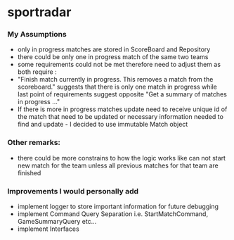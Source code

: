 # sportradar

### My Assumptions
- only in progress matches are stored in ScoreBoard and Repository
- there could be only one in progress match of the same two teams
- some requirements could not be met therefore need to adjust them as both require :
- "Finish match currently in progress. This removes a match from the scoreboard." suggests that there is only one match in progress while last point of requirements suggest opposite "Get a summary of matches in progress ..."
- If there is more in progress matches update need to receive unique id of the match that need to be updated or necessary information needed to find and update - I decided to use immutable Match object     

### Other remarks:
- there could be more constrains to how the logic works like can not start new match for the team unless all previous matches for that team are finished


### Improvements I would personally add
- implement logger to store important information for future debugging
- implement Command Query Separation i.e. StartMatchCommand, GameSummaryQuery etc...  
- implement Interfaces 